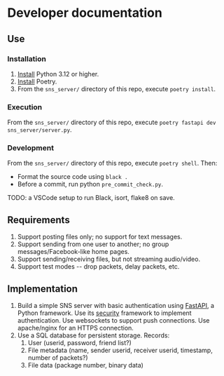 # Developer documentation

## Use

### Installation

1.  [Install](https://www.python.org/downloads/) Python 3.12 or higher.
2.  [Install](https://python-poetry.org/docs/#installation) Poetry.
3.  From the `sns_server/` directory of this repo, execute `poetry install`.

### Execution

From the `sns_server/` directory of this repo, execute
`poetry fastapi dev sns_server/server.py`.

### Development

From the `sns_server/` directory of this repo, execute `poetry shell`. Then:

- Format the source code using `black .`
- Before a commit, run python `pre_commit_check.py`.

TODO: a VSCode setup to run Black, isort, flake8 on save.

## Requirements

1.  Support posting files only; no support for text messages.
2.  Support sending from one user to another; no group messages/Facebook-like
    home pages.
3.  Support sending/receiving files, but not streaming audio/video.
4.  Support test modes -- drop packets, delay packets, etc.

## Implementation

1.  Build a simple SNS server with basic authentication using
    [FastAPI](https://fastapi.tiangolo.com/), a Python framework. Use its
    [security](https://fastapi.tiangolo.com/tutorial/security/) framework to
    implement authentication. Use websockets to support push connections. Use
    apache/nginx for an HTTPS connection.
2.  Use a SQL database for persistent storage. Records:
    1.  User (userid, password, friend list?)
    2.  File metadata (name, sender userid, receiver userid, timestamp, number
        of packets?)
    3.  File data (package number, binary data)
